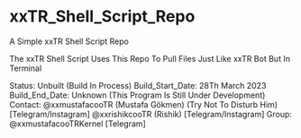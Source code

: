 # xxTR_Shell_Script_Repo
A Simple xxTR Shell Script Repo

The xxTR Shell Script Uses This Repo To Pull Files Just Like xxTR Bot But In Terminal 

Status: Unbuilt (Build In Process)
Build_Start_Date: 28Th March 2023
Build_End_Date: Unknown (This Program Is Still Under Development)
Contact: 
@xxmustafacooTR (Mustafa Gökmen) (Try Not To Disturb Him) [Telegram/Instagram]
@xxrishikcooTR (Rishik) [Telegram/Instagram]
Group: @xxmustafacooTRKernel [Telegram]
